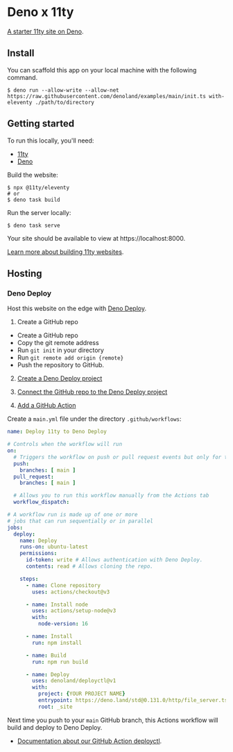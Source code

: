 # Deno x 11ty

[A starter 11ty site on Deno](https://examples-deno-eleventy.deno.dev/).

## Install

You can scaffold this app on your local machine with the following command.

```
$ deno run --allow-write --allow-net https://raw.githubusercontent.com/denoland/examples/main/init.ts with-eleventy ./path/to/directory
```

## Getting started

To run this locally, you'll need:
- [11ty](https://www.11ty.dev/)
- [Deno](https://deno.land)

Build the website:

```shell
$ npx @11ty/eleventy
# or
$ deno task build
```

Run the server locally:

```
$ deno task serve
```

Your site should be available to view at https://localhost:8000.

[Learn more about building 11ty websites](https://www.11ty.dev/docs/tutorials/).

## Hosting

### Deno Deploy

Host this website on the edge with [Deno Deploy](https://deno.com/deploy).

1. Create a GitHub repo

- Create a GitHub repo
- Copy the git remote address
- Run `git init` in your directory
- Run `git remote add origin {remote}`
- Push the repository to GitHub.

2. [Create a Deno Deploy project](https://deno.com/deploy/docs/projects#creating-a-project)

3. [Connect the GitHub repo to the Deno Deploy project](https://deno.com/deploy/docs/projects#git-integration)

4. [Add a GitHub Action](https://deno.com/deploy/docs/deployctl#deployctl-github-action)

Create a `main.yml` file under the directory `.github/workflows`:

```yaml
name: Deploy 11ty to Deno Deploy

# Controls when the workflow will run
on:
  # Triggers the workflow on push or pull request events but only for the main branch
  push:
    branches: [ main ]
  pull_request:
    branches: [ main ]

  # Allows you to run this workflow manually from the Actions tab
  workflow_dispatch:

# A workflow run is made up of one or more
# jobs that can run sequentially or in parallel
jobs:
  deploy:
    name: Deploy
    runs-on: ubuntu-latest
    permissions:
      id-token: write # Allows authentication with Deno Deploy.
      contents: read # Allows cloning the repo.

    steps:
      - name: Clone repository
        uses: actions/checkout@v3

      - name: Install node
        uses: actions/setup-node@v3
        with:
          node-version: 16

      - name: Install
        run: npm install

      - name: Build
        run: npm run build

      - name: Deploy
        uses: denoland/deployctl@v1
        with:
          project: {YOUR PROJECT NAME}
          entrypoint: https://deno.land/std@0.131.0/http/file_server.ts
          root: _site
```

Next time you push to your `main` GitHub branch, this Actions workflow will build and deploy to Deno Deploy.

- [Documentation about our GitHub Action deployctl](https://deno.com/deploy/docs/deployctl).
